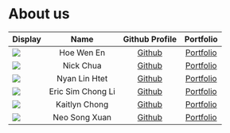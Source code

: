 # About us

Display |    Name    | Github Profile | Portfolio 
--------|:----------:|:--------------:|:---------:
![](https://avatars.githubusercontent.com/u/33289235) | Hoe Wen En | [Github](https://github.com/wenenhoe) | [Portfolio](team/wenenhoe.md)
![](https://avatars.githubusercontent.com/u/48584322?v=4) | Nick Chua  | [Github](https://github.com/nickczh) | [Portfolio](team/nickczh.md)
![](https://avatars.githubusercontent.com/u/122875764) | Nyan Lin Htet | [Github](https://github.com/T0nyLin) | [Portfolio](team/linhtet.md)
![](https://avatars.githubusercontent.com/u/156929749) | Eric Sim Chong Li | [Github](https://github.com/e0958902) | [Portfolio](team/e0958902.md)
![](avatars.githubusercontent.com/u/110549110) | Kaitlyn Chong | [Github](https://github.com/kyuichyi) | [Portfolio](team/kaitlynchong.md)
![](https://avatars.githubusercontent.com/u/55198236) | Neo Song Xuan | [Github](https://github.com/annoy-o-mus) | [Portfolio](team/songxuan.md)
